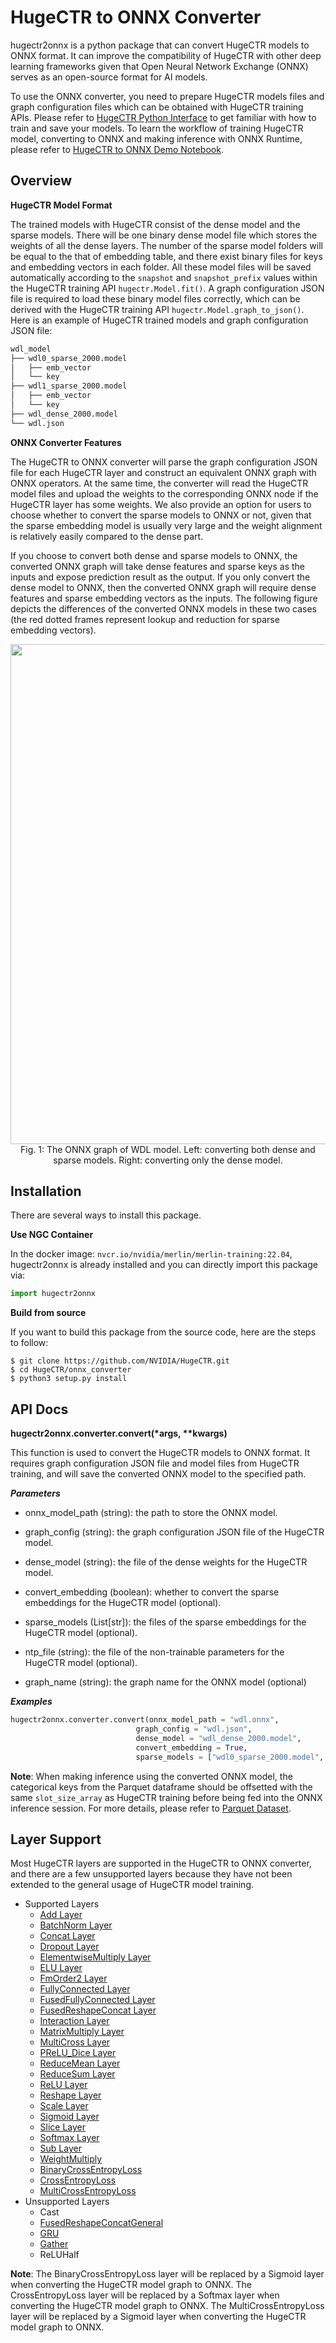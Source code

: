 # HugeCTR to ONNX Converter #
hugectr2onnx is a python package that can convert HugeCTR models to ONNX format. It can improve the compatibility of HugeCTR with other deep learning frameworks given that Open Neural Network Exchange (ONNX) serves as an open-source format for AI models.

To use the ONNX converter, you need to prepare HugeCTR models files and graph configuration files which can be obtained with HugeCTR training APIs. Please refer to [HugeCTR Python Interface](https://nvidia-merlin.github.io/HugeCTR/master/api/python_interface.html#) to get familiar with how to train and save your models. To learn the workflow of training HugeCTR model, converting to ONNX and making inference with ONNX Runtime, please refer to [HugeCTR to ONNX Demo Notebook](../notebooks/hugectr2onnx_demo.ipynb).

## Overview ##
**HugeCTR Model Format**

The trained models with HugeCTR consist of the dense model and the sparse models. There will be one binary dense model file which stores the weights of all the dense layers. The number of the sparse model folders will be equal to the that of embedding table, and there exist binary files for keys and embedding vectors in each folder. All these model files will be saved automatically according to the `snapshot` and `snapshot_prefix` values within the HugeCTR training API `hugectr.Model.fit()`. A graph configuration JSON file is required to load these binary model files correctly, which can be derived with the HugeCTR training API `hugectr.Model.graph_to_json()`. Here is an example of HugeCTR trained models and graph configuration JSON file:

```bash
wdl_model
├── wdl0_sparse_2000.model
│   ├── emb_vector
│   └── key
├── wdl1_sparse_2000.model
│   ├── emb_vector
│   └── key
├── wdl_dense_2000.model
└── wdl.json
```

**ONNX Converter Features**

The HugeCTR to ONNX converter will parse the graph configuration JSON file for each HugeCTR layer and construct an equivalent ONNX graph with ONNX operators. At the same time, the converter will read the HugeCTR model files and upload the weights to the corresponding ONNX node if the HugeCTR layer has some weights. We also provide an option for users to choose whether to convert the sparse models to ONNX or not, given that the sparse embedding model is usually very large and the weight alignment is relatively easily compared to the dense part.

If you choose to convert both dense and sparse models to ONNX, the converted ONNX graph will take dense features and sparse keys as the inputs and expose prediction result as the output. If you only convert the dense model to ONNX, then the converted ONNX graph will require dense features and sparse embedding vectors as the inputs. The following figure depicts the differences of the converted ONNX models in these two cases (the red dotted frames represent lookup and reduction for sparse embedding vectors).

<div align=center><img src ="readme_src/wdl_onnx.png" width="800"/></div>
<div align=center>Fig. 1: The ONNX graph of WDL model. Left: converting both dense and sparse models. Right: converting only the dense model. </div>

## Installation ##
There are several ways to install this package.

**Use NGC Container**

In the docker image: `nvcr.io/nvidia/merlin/merlin-training:22.04`, hugectr2onnx is already installed and you can directly import this package via:
```python
import hugectr2onnx
```
    
**Build from source**

If you want to build this package from the source code, here are the steps to follow:
```shell
$ git clone https://github.com/NVIDIA/HugeCTR.git
$ cd HugeCTR/onnx_converter
$ python3 setup.py install
```

## API Docs ##
**hugectr2onnx.converter.convert(\*args, \*\*kwargs)**

This function is used to convert the HugeCTR models to ONNX format. It requires graph configuration JSON file and model files from HugeCTR training, and will save the converted ONNX model to the specified path.

***Parameters***

* onnx_model_path (string): the path to store the ONNX model.

* graph_config (string): the graph configuration JSON file of the HugeCTR model.

* dense_model (string): the file of the dense weights for the HugeCTR model.

* convert_embedding (boolean): whether to convert the sparse embeddings for the HugeCTR model (optional).

* sparse_models (List[str]): the files of the sparse embeddings for the HugeCTR model (optional).

* ntp_file (string): the file of the non-trainable parameters for the HugeCTR model (optional).

* graph_name (string): the graph name for the ONNX model (optional)

***Examples***

```python
hugectr2onnx.converter.convert(onnx_model_path = "wdl.onnx",
                            graph_config = "wdl.json",
                            dense_model = "wdl_dense_2000.model",
                            convert_embedding = True,
                            sparse_models = ["wdl0_sparse_2000.model", "wdl1_sparse_2000.model"])
```

**Note**: When making inference using the converted ONNX model, the categorical keys from the Parquet dataframe should be offsetted with the same `slot_size_array` as HugeCTR training before being fed into the ONNX inference session. For more details, please refer to [Parquet Dataset](https://nvidia-merlin.github.io/HugeCTR/master/api/python_interface.html#dataset-formats).

## Layer Support ##

Most HugeCTR layers are supported in the HugeCTR to ONNX converter, and there are a few unsupported layers because they have not been extended to the general usage of HugeCTR model training.

* Supported Layers
  * [Add Layer](https://github.com/NVIDIA-Merlin/HugeCTR/blob/master/docs/source/api/hugectr_layer_book.md#add-layer)
  * [BatchNorm Layer](https://github.com/NVIDIA-Merlin/HugeCTR/blob/master/docs/source/api/hugectr_layer_book.md#batchnorm-layer)
  * [Concat Layer](https://github.com/NVIDIA-Merlin/HugeCTR/blob/master/docs/source/api/hugectr_layer_book.md#concat-layer)
  * [Dropout Layer](https://github.com/NVIDIA-Merlin/HugeCTR/blob/master/docs/source/api/hugectr_layer_book.md#dropout-layer)
  * [ElementwiseMultiply Layer](https://github.com/NVIDIA-Merlin/HugeCTR/blob/master/docs/source/api/hugectr_layer_book.md#elementwisemultiply-layer)
  * [ELU Layer](https://github.com/NVIDIA-Merlin/HugeCTR/blob/master/docs/source/api/hugectr_layer_book.md#elu-layer)
  * [FmOrder2 Layer](https://github.com/NVIDIA-Merlin/HugeCTR/blob/master/docs/source/api/hugectr_layer_book.md#fmorder2-layer)
  * [FullyConnected Layer](https://github.com/NVIDIA-Merlin/HugeCTR/blob/master/docs/source/api/hugectr_layer_book.md#fullyconnected-layer)
  * [FusedFullyConnected Layer](https://github.com/NVIDIA-Merlin/HugeCTR/blob/master/docs/source/api/hugectr_layer_book.md#fusedfullyconnected-layer)
  * [FusedReshapeConcat Layer](https://github.com/NVIDIA-Merlin/HugeCTR/blob/master/docs/source/api/hugectr_layer_book.md#fusedreshapeconcat-layer)
  * [Interaction Layer](https://github.com/NVIDIA-Merlin/HugeCTR/blob/master/docs/source/api/hugectr_layer_book.md#interaction-layer)
  * [MatrixMultiply Layer](https://github.com/NVIDIA-Merlin/HugeCTR/blob/master/docs/source/api/hugectr_layer_book.md#matrixmutiply-layer)
  * [MultiCross Layer](https://github.com/NVIDIA-Merlin/HugeCTR/blob/master/docs/source/api/hugectr_layer_book.md#multicross-layer)
  * [PReLU_Dice Layer](https://github.com/NVIDIA-Merlin/HugeCTR/blob/master/docs/source/api/hugectr_layer_book.md#preludice-layer)
  * [ReduceMean Layer](https://github.com/NVIDIA-Merlin/HugeCTR/blob/master/docs/source/api/hugectr_layer_book.md#reducemean-layer)
  * [ReduceSum Layer](https://github.com/NVIDIA-Merlin/HugeCTR/blob/master/docs/source/api/hugectr_layer_book.md#reducesum-layer)
  * [ReLU Layer](https://github.com/NVIDIA-Merlin/HugeCTR/blob/master/docs/source/api/hugectr_layer_book.md#relu-layer)
  * [Reshape Layer](https://github.com/NVIDIA-Merlin/HugeCTR/blob/master/docs/source/api/hugectr_layer_book.md#reshape-layer)
  * [Scale Layer](https://github.com/NVIDIA-Merlin/HugeCTR/blob/master/docs/source/api/hugectr_layer_book.md#scale-layer)
  * [Sigmoid Layer](https://github.com/NVIDIA-Merlin/HugeCTR/blob/master/docs/source/api/hugectr_layer_book.md#sigmoid-layer)
  * [Slice Layer](https://github.com/NVIDIA-Merlin/HugeCTR/blob/master/docs/source/api/hugectr_layer_book.md#slice-layer)
  * [Softmax Layer](https://github.com/NVIDIA-Merlin/HugeCTR/blob/master/docs/source/api/hugectr_layer_book.md#softmax-layer)
  * [Sub Layer](https://github.com/NVIDIA-Merlin/HugeCTR/blob/master/docs/source/api/hugectr_layer_book.md#sub-layer)
  * [WeightMultiply](https://github.com/NVIDIA-Merlin/HugeCTR/blob/master/docs/source/api/hugectr_layer_book.md#weightmultiply-layer)
  * [BinaryCrossEntropyLoss](https://github.com/NVIDIA-Merlin/HugeCTR/blob/master/docs/source/api/hugectr_layer_book.md#binarycrossentropyloss)
  * [CrossEntropyLoss](https://github.com/NVIDIA-Merlin/HugeCTR/blob/master/docs/source/api/hugectr_layer_book.md#crossentropyloss)
  * [MultiCrossEntropyLoss](https://github.com/NVIDIA-Merlin/HugeCTR/blob/master/docs/source/api/hugectr_layer_book.md#multicrossentropyloss)
* Unsupported Layers
  * Cast
  * [FusedReshapeConcatGeneral](https://github.com/NVIDIA-Merlin/HugeCTR/blob/master/docs/source/api/hugectr_layer_book.md#fusedreshapeconcatgeneral-layer)
  * [GRU](https://github.com/NVIDIA-Merlin/HugeCTR/blob/master/docs/source/api/hugectr_layer_book.md#gru-layer)
  * [Gather](https://github.com/NVIDIA-Merlin/HugeCTR/blob/master/docs/source/api/hugectr_layer_book.md#gather-layer)
  * ReLUHalf

**Note**: The BinaryCrossEntropyLoss layer will be replaced by a Sigmoid layer when converting the HugeCTR model graph to ONNX. The CrossEntropyLoss layer will be replaced by a Softmax layer when converting the HugeCTR model graph to ONNX. The MultiCrossEntropyLoss layer will be replaced by a Sigmoid layer when converting the HugeCTR model graph to ONNX.

